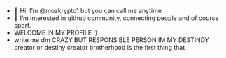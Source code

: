 - 👋 Hi, I’m @mozkrypto1 but you can call me anytime
- 👀 I’m interested in github community, connecting people and of course sport.
- WELCOME IN MY PROFILE :)
- write me dm 
CRAZY BUT RESPONSIBLE PERSON
IM MY DESTINDY creator or destiny creator 
brotherhood is the first thing that 
